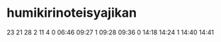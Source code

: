 # humikirinoteisyajikan
<div>
23 21 28 2 11
4
0 06:46 09:27
1 09:28 09:36
0 14:18 14:24
1 14:40 14:41
</div>
